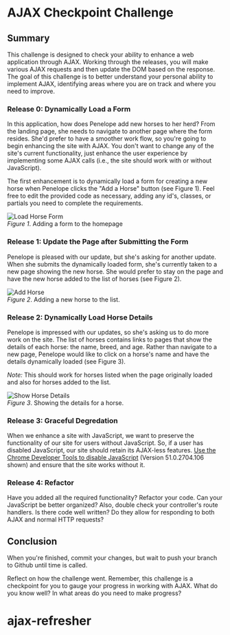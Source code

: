 # AJAX Checkpoint Challenge

## Summary

This challenge is designed to check your ability to enhance a web application through AJAX. Working through the
releases, you will make various AJAX requests and then update the DOM based on the response. The goal of this challenge
is to better understand your personal ability to implement AJAX, identifying areas where you are on track and where you
need to improve.

### Release 0: Dynamically Load a Form

In this application, how does Penelope add new horses to her herd? From the landing page, she needs to navigate to
another page where the form resides. She'd prefer to have a smoother work flow, so you're going to begin enhancing the
site with AJAX. You don't want to change any of the site's current functionality, just enhance the user experience by
implementing some AJAX calls (i.e., the site should work with or without JavaScript).

The first enhancement is to dynamically load a form for creating a new horse when Penelope clicks the "Add a Horse"
button (see Figure 1). Feel free to edit the provided code as necessary, adding any id's, classes, or partials you need
to complete the requirements.

![Load Horse Form](readme-assets/horses-add-form.gif)\
_Figure 1_. Adding a form to the homepage

### Release 1: Update the Page after Submitting the Form

Penelope is pleased with our update, but she's asking for another update. When she submits the dynamically loaded form,
she's currently taken to a new page showing the new horse. She would prefer to stay on the page and have the new horse
added to the list of horses (see Figure 2).

![Add Horse](readme-assets/horses-add-horse.gif)\
_Figure 2_. Adding a new horse to the list.

### Release 2: Dynamically Load Horse Details

Penelope is impressed with our updates, so she's asking us to do more work on the site. The list of horses contains
links to pages that show the details of each horse: the name, breed, and age. Rather than navigate to a new page,
Penelope would like to click on a horse's name and have the details dynamically loaded (see Figure 3).

_Note:_ This should work for horses listed when the page originally loaded and also for horses added to the list.

![Show Horse Details](readme-assets/horses-show-details.gif)\
_Figure 3_. Showing the details for a horse.

### Release 3: Graceful Degredation

When we enhance a site with JavaScript, we want to preserve the functionality of our site for users without JavaScript.
So, if a user has disabled JavaScript, our site should retain its AJAX-less features. [Use the Chrome Developer Tools to
disable JavaScript][disable js] (Version 51.0.2704.106 shown) and ensure that the site works without it.

### Release 4: Refactor

Have you added all the required functionality? Refactor your code. Can your JavaScript be better organized? Also, double
check your controller's route handlers. Is there code well written? Do they allow for responding to both AJAX and normal
HTTP requests?

## Conclusion

When you're finished, commit your changes, but wait to push your branch to Github until time is called.

Reflect on how the challenge went. Remember, this challenge is a checkpoint for you to gauge your progress in working
with AJAX. What do you know well? In what areas do you need to make progress?

[disable js]: readme-assets/disable-javascript.gif
# ajax-refresher
